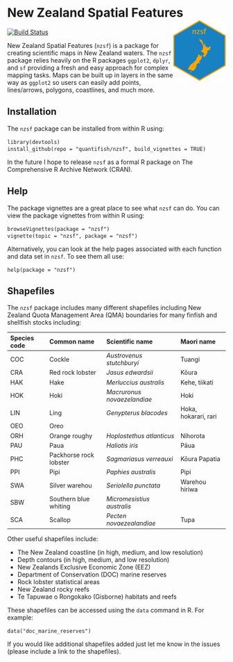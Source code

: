 
<!-- README.md is generated from README.Rmd. Please edit that file -->

# New Zealand Spatial Features <img src="man/figures/logo.png" align="right" height=140/>

[![Build
Status](https://travis-ci.org/quantifish/nzsf.svg?branch=master)](https://travis-ci.org/quantifish/nzsf)

New Zealand Spatial Features (`nzsf`) is a package for creating
scientific maps in New Zealand waters. The `nzsf` package relies heavily
on the R packages `ggplot2`, `dplyr`, and `sf` providing a fresh and
easy approach for complex mapping tasks. Maps can be built up in layers
in the same way as `ggplot2` so users can easily add points,
lines/arrows, polygons, coastlines, and much more.

## Installation

The `nzsf` package can be installed from within R using:

    library(devtools)
    install_github(repo = "quantifish/nzsf", build_vignettes = TRUE)

In the future I hope to release `nzsf` as a formal R package on The
Comprehensive R Archive Network (CRAN).

## Help

The package vignettes are a great place to see what `nzsf` can do. You
can view the package vignettes from within R using:

    browseVignettes(package = "nzsf")
    vignette(topic = "nzsf", package = "nzsf")

Alternatively, you can look at the help pages associated with each
function and data set in `nzsf`. To see them all use:

    help(package = "nzsf")

## Shapefiles

The `nzsf` package includes many different shapefiles including New
Zealand Quota Management Area (QMA) boundaries for many finfish and
shellfish stocks including:

| Species code | Common name            | Scientific name             | Maori name           |
|:-------------|:-----------------------|:----------------------------|:---------------------|
| COC          | Cockle                 | *Austrovenus stutchburyi*   | Tuangi               |
| CRA          | Red rock lobster       | *Jasus edwardsii*           | Kōura                |
| HAK          | Hake                   | *Merluccius australis*      | Kehe, tiikati        |
| HOK          | Hoki                   | *Macruronus novaezelandiae* | Hoki                 |
| LIN          | Ling                   | *Genypterus blacodes*       | Hoka, hokarari, rari |
| OEO          | Oreo                   |                             |                      |
| ORH          | Orange roughy          | *Hoplostethus atlanticus*   | Nihorota             |
| PAU          | Paua                   | *Haliotis iris*             | Pāua                 |
| PHC          | Packhorse rock lobster | *Sagmariasus verreauxi*     | Kōura Papatia        |
| PPI          | Pipi                   | *Paphies australis*         | Pipi                 |
| SWA          | Silver warehou         | *Seriolella punctata*       | Warehou hiriwa       |
| SBW          | Southern blue whiting  | *Micromesistius australis*  |                      |
| SCA          | Scallop                | *Pecten novaezealandiae*    | Tupa                 |

Other useful shapefiles include:

-   The New Zealand coastline (in high, medium, and low resolution)
-   Depth contours (in high, medium, and low resolution)
-   New Zealands Exclusive Economic Zone (EEZ)
-   Department of Conservation (DOC) marine reserves
-   Rock lobster statistical areas
-   New Zealand rocky reefs
-   Te Tapuwae o Rongokako (Gisborne) habitats and reefs

These shapefiles can be accessed using the `data` command in R. For
example:

    data("doc_marine_reserves")

If you would like additional shapefiles added just let me know in the
issues (please include a link to the shapefiles).
